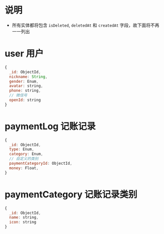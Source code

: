 # 说明

- 所有实体都将包含 `isDeleted`, `deletedAt` 和 `createdAt` 字段，故下面将不再一一列出

# user 用户

```js
{
  _id: ObjectId,
  nickname: String,
  gender: Enum,
  avatar: string,
  phone: string,
  // 微信号
  openId: string
}
```

# paymentLog 记账记录

```js
{
  _id: ObjectId,
  type: Enum,
  category: Enum,
  // 自定义的类别
  paymentCategoryId: ObjectId,
  money: Float,
}
```

# paymentCategory 记账记录类别

```js
{
  _id: ObjectId,
  name: string,
  icon: string
}
```
